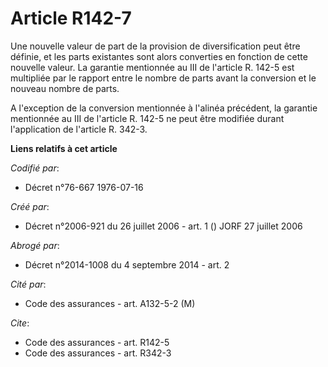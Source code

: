 # Article R142-7

Une nouvelle valeur de part de la provision de diversification peut être définie, et les parts existantes sont alors
converties en fonction de cette nouvelle valeur. La garantie mentionnée au III de l'article R. 142-5 est multipliée par le
rapport entre le nombre de parts avant la conversion et le nouveau nombre de parts.

A l'exception de la conversion mentionnée à l'alinéa précédent, la garantie mentionnée au III de l'article R. 142-5 ne peut
être modifiée durant l'application de l'article R. 342-3.

**Liens relatifs à cet article**

_Codifié par_:

  - Décret n°76-667 1976-07-16

_Créé par_:

  - Décret n°2006-921 du 26 juillet 2006 - art. 1 () JORF 27 juillet 2006

_Abrogé par_:

  - Décret n°2014-1008 du 4 septembre 2014 - art. 2

_Cité par_:

  - Code des assurances - art. A132-5-2 (M)

_Cite_:

  - Code des assurances - art. R142-5
  - Code des assurances - art. R342-3
